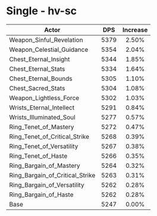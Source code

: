 # Single - hv-sc
| Actor | DPS | Increase |
|---|:---:|:---:|
|Weapon_Sinful_Revelation|5379|2.50%|
|Weapon_Celestial_Guidance|5354|2.04%|
|Chest_Eternal_Insight|5344|1.85%|
|Chest_Eternal_Stats|5334|1.64%|
|Chest_Eternal_Bounds|5305|1.10%|
|Chest_Sacred_Stats|5304|1.08%|
|Weapon_Lightless_Force|5302|1.03%|
|Wrists_Eternal_Intellect|5291|0.84%|
|Wrists_Illuminated_Soul|5277|0.57%|
|Ring_Tenet_of_Mastery|5272|0.47%|
|Ring_Tenet_of_Critical_Strike|5268|0.39%|
|Ring_Tenet_of_Versatility|5267|0.38%|
|Ring_Tenet_of_Haste|5266|0.35%|
|Ring_Bargain_of_Mastery|5264|0.32%|
|Ring_Bargain_of_Critical_Strike|5263|0.31%|
|Ring_Bargain_of_Versatility|5262|0.28%|
|Ring_Bargain_of_Haste|5262|0.28%|
|Base|5247|0.00%|
